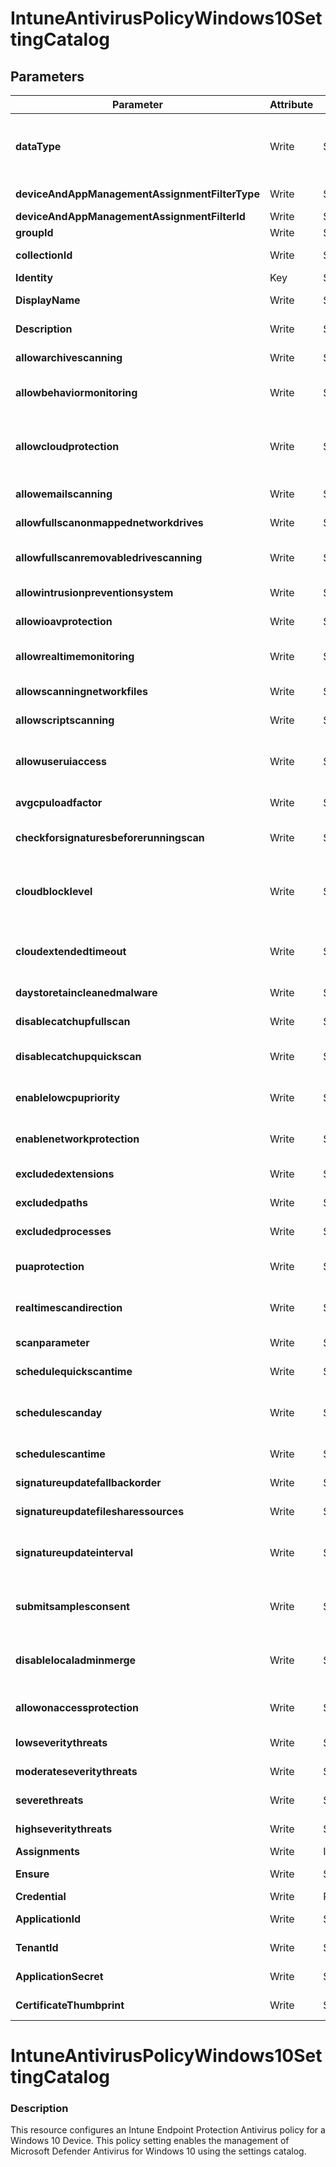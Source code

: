﻿# IntuneAntivirusPolicyWindows10SettingCatalog

## Parameters

| Parameter | Attribute | DataType | Description | Allowed Values |
| --- | --- | --- | --- | --- |
| **dataType** | Write | String | The type of the target assignment. |#microsoft.graph.groupAssignmentTarget, #microsoft.graph.allLicensedUsersAssignmentTarget, #microsoft.graph.allDevicesAssignmentTarget, #microsoft.graph.exclusionGroupAssignmentTarget, #microsoft.graph.configurationManagerCollectionAssignmentTarget|
| **deviceAndAppManagementAssignmentFilterType** | Write | String | The type of filter of the target assignment i.e. Exclude or Include. Possible values are:none, include, exclude. |none, include, exclude|
| **deviceAndAppManagementAssignmentFilterId** | Write | String | The Id of the filter for the target assignment. ||
| **groupId** | Write | String | The group Id that is the target of the assignment. ||
| **collectionId** | Write | String | The collection Id that is the target of the assignment.(ConfigMgr) ||
| **Identity** | Key | String | Identity of the endpoint protection policy for Windows 10. ||
| **DisplayName** | Write | String | Display name of the endpoint protection policy for Windows 10. ||
| **Description** | Write | String | Description of the endpoint protection policy for Windows 10. ||
| **allowarchivescanning** | Write | String | Allows or disallows scanning of archives. (0: disable feature. 1: enable feature) |0, 1|
| **allowbehaviormonitoring** | Write | String | Allows or disallows Windows Defender Behavior Monitoring functionality. (0: disable feature. 1: enable feature) |0, 1|
| **allowcloudprotection** | Write | String | To best protect your PC, Windows Defender will send information to Microsoft about any problems it finds. Microsoft will analyze that information, learn more about problems affecting you and other customers, and offer improved solutions. (0: disable feature. 1: enable feature) |0, 1|
| **allowemailscanning** | Write | String | Allows or disallows scanning of email.  (0: disable feature. 1: enable feature) |0, 1|
| **allowfullscanonmappednetworkdrives** | Write | String | Allows or disallows a full scan of mapped network drives. (0: disable feature. 1: enable feature) |0, 1|
| **allowfullscanremovabledrivescanning** | Write | String | Allows or disallows a full scan of removable drives. During a quick scan, removable drives may still be scanned. (0: disable feature. 1: enable feature) |0, 1|
| **allowintrusionpreventionsystem** | Write | String | https://github.com/MicrosoftDocs/memdocs/issues/2250 (0: disable feature. 1: enable feature) |0, 1|
| **allowioavprotection** | Write | String | Allows or disallows Windows Defender IOAVP Protection functionality. (0: disable feature. 1: enable feature) |0, 1|
| **allowrealtimemonitoring** | Write | String | Allows or disallows Windows Defender real-time Monitoring functionality. (0: disable feature. 1: enable feature) |0, 1|
| **allowscanningnetworkfiles** | Write | String | Allows or disallows a scanning of network files. (0: disable feature. 1: enable feature) |0, 1|
| **allowscriptscanning** | Write | String | Allows or disallows Windows Defender Script Scanning functionality. (0: disable feature. 1: enable feature) |0, 1|
| **allowuseruiaccess** | Write | String | Allows or disallows user access to the Windows Defender UI. I disallowed, all Windows Defender notifications will also be suppressed. (0: Prevents users from accessing UI. 1: Lets users access UI) |0, 1|
| **avgcpuloadfactor** | Write | SInt32 | Represents the average CPU load factor for the Windows Defender scan (in percent). ||
| **checkforsignaturesbeforerunningscan** | Write | String | This policy setting allows you to manage whether a check for new virus and spyware definitions will occur before running a scan. (0: disable feature. 1: enable feature) |0, 1|
| **cloudblocklevel** | Write | String | This policy setting determines how aggressive Microsoft Defender Antivirus will be in blocking and scanning suspicious files. Value type is integer.(0: Default windows defender blocking level, 2: High blocking level, 4:High+ blocking level, 6:Zero tolerance blocking level) |0, 2, 4, 6|
| **cloudextendedtimeout** | Write | SInt32 | This feature allows Microsoft Defender Antivirus to block a suspicious file for up to 60 seconds, and scan it in the cloud to make sure it's safe. Value type is integer, range is 0 - 50. ||
| **daystoretaincleanedmalware** | Write | SInt32 | Time period (in days) that quarantine items will be stored on the system. ||
| **disablecatchupfullscan** | Write | String | This policy setting allows you to configure catch-up scans for scheduled full scans.  (1: disabled, 0: enabled) |0, 1|
| **disablecatchupquickscan** | Write | String | This policy setting allows you to configure catch-up scans for scheduled quick scans.  (1: disabled, 0: enabled) |0, 1|
| **enablelowcpupriority** | Write | String | This policy setting allows you to enable or disable low CPU priority for scheduled scans. (0: disable feature. 1: enable feature) |0, 1|
| **enablenetworkprotection** | Write | String | This policy allows you to turn on network protection (block/audit) or off. (0: disabled, 1: block mode, 2: audit mode) |0, 1, 2|
| **excludedextensions** | Write | StringArray[] | Allows an administrator to specify a list of file type extensions to ignore during a scan. ||
| **excludedpaths** | Write | StringArray[] | Allows an administrator to specify a list of directory paths to ignore during a scan. ||
| **excludedprocesses** | Write | StringArray[] | Allows an administrator to specify a list of files opened by processes to ignore during a scan. ||
| **puaprotection** | Write | String | Specifies the level of detection for potentially unwanted applications (PUAs). (0: disabled, 1: block mode, 2: audit mode) |0, 1, 2|
| **realtimescandirection** | Write | String | Controls which sets of files should be monitored. (0: Monitor all files (bi-directional), 1: Monitor incoming files, 2: Monitor outgoing files) |0, 1, 2|
| **scanparameter** | Write | String | Selects whether to perform a quick scan or full scan. (1: Quick scan, 2: Full scan) |1, 2|
| **schedulequickscantime** | Write | SInt32 | Selects the time of day that the Windows Defender quick scan should run. ||
| **schedulescanday** | Write | String | Selects the day that the Windows Defender scan should run. (0: Every day, 1: Sunday, 2: Monday, 3: Tuesday, 4: Wednesday, 5: Thursday, 6: Friday, 7: Saturday, 8: No scheduled scan) |0, 1, 2, 3, 4, 5, 6, 7, 8|
| **schedulescantime** | Write | SInt32 | Selects the time of day that the Windows Defender scan should run. ||
| **signatureupdatefallbackorder** | Write | StringArray[] | This policy setting allows you to define the order in which different definition update sources should be contacted. ||
| **signatureupdatefilesharessources** | Write | StringArray[] | This policy setting allows you to configure UNC file share sources for downloading definition updates. ||
| **signatureupdateinterval** | Write | SInt32 | Specifies the interval (in hours) that will be used to check for signatures, so instead of using the ScheduleDay and ScheduleTime the check for new signatures will be set according to the interval. ||
| **submitsamplesconsent** | Write | String | Checks for the user consent level in Windows Defender to send data. (0: Always prompt, 1: Send safe samples automatically, 2: Never send, 3: Send all samples automatically) |0, 1, 2, 3|
| **disablelocaladminmerge** | Write | String | This policy setting controls whether or not complex list settings configured by a local administrator are merged with managed settings. (0: enable local admin merge, 1: disable local admin merge |0, 1|
| **allowonaccessprotection** | Write | String | Allows or disallows Windows Defender On Access Protection functionality. (0: disable feature. 1: enable feature) |0, 1|
| **lowseveritythreats** | Write | String | Allows an administrator to specify low severity threats corresponding action ID to take. |clean, quarantine, remove, allow, userdefined, block|
| **moderateseveritythreats** | Write | String | Allows an administrator to specify moderate severity threats corresponding action ID to take. |clean, quarantine, remove, allow, userdefined, block|
| **severethreats** | Write | String | Allows an administrator to specify high severity threats corresponding action ID to take. |clean, quarantine, remove, allow, userdefined, block|
| **highseveritythreats** | Write | String | Allows an administrator to specify severe threats corresponding action ID to take. |clean, quarantine, remove, allow, userdefined, block|
| **Assignments** | Write | InstanceArray[] | Represents the assignment to the Intune policy. ||
| **Ensure** | Write | String | Present ensures the policy exists, absent ensures it is removed |Present, Absent|
| **Credential** | Write | PSCredential | Credentials of the Intune Admin ||
| **ApplicationId** | Write | String | Id of the Azure Active Directory application to authenticate with. ||
| **TenantId** | Write | String | Name of the Azure Active Directory tenant used for authentication. Format contoso.onmicrosoft.com ||
| **ApplicationSecret** | Write | String | Secret of the Azure Active Directory tenant used for authentication. ||
| **CertificateThumbprint** | Write | String | Thumbprint of the Azure Active Directory application's authentication certificate to use for authentication. ||


# IntuneAntivirusPolicyWindows10SettingCatalog

### Description

This resource configures an Intune Endpoint Protection Antivirus policy for a Windows 10 Device.
This policy setting enables the management of Microsoft Defender Antivirus for Windows 10 using the settings catalog.


